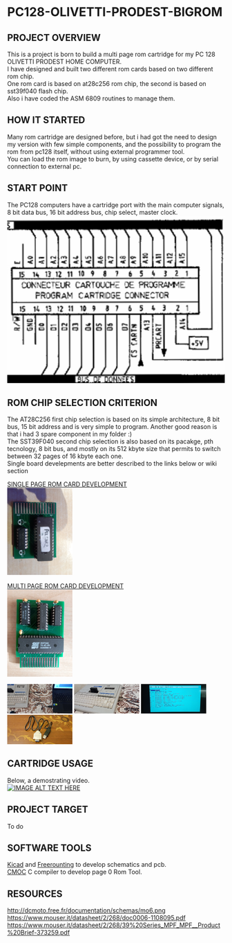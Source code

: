 # PC128-OLIVETTI-PRODEST-BIGROM
## PROJECT OVERVIEW
This is a project is born to build a multi page rom cartridge for my PC 128 OLIVETTI PRODEST HOME COMPUTER.<br/>
I have designed and built two different rom cards based on two different rom chip.<br/>
One rom card is based on at28c256 rom chip, the second is based on sst39f040 flash chip.<br/>
Also i have coded the ASM 6809 routines to manage them.<br/>

## HOW IT STARTED
Many rom cartridge are designed before, but i had got the need to design my version with few simple components, and the possibility to program the rom from pc128 itself, without using external programmer tool.<br/>
You can load the rom image to burn, by using cassette device, or by serial connection to external pc.<br/>
## START POINT
The PC128 computers have a cartridge port with the main computer signals, 8 bit data bus, 16 bit address bus, chip select, master clock.<br/>
![](https://github.com/dinoflorenzi/PC128-OLIVETTI-PRODEST-BIGROM/blob/main/COMMON/IMG_20220504_184939.jpg )<br/>
## ROM CHIP SELECTION CRITERION
The AT28C256 first chip selection is based on its simple architecture, 8 bit bus, 15 bit address and is very simple to program. Another good reason is that i had 3 spare component in my folder :)<br/>
The SST39F040 second chip selection is also based on its pacakge, pth tecnology, 8 bit bus, and mostly on its 512 kbyte size that permits to switch between 32 pages of 16 kbyte each one.<br/>
Single board develepments are better described to the links below or wiki section<br/>

[SINGLE PAGE ROM CARD DEVELOPMENT]()<br/>
<img src="https://github.com/dinoflorenzi/PC128-OLIVETTI-PRODEST-BIGROM/blob/main/SINGLE%20PAGE%20VERSION/IMG_20220315_185708.jpg" width=30%>

[MULTI PAGE ROM CARD DEVELOPMENT]()<br/>
<img src="https://github.com/dinoflorenzi/PC128-OLIVETTI-PRODEST-BIGROM/blob/main/MULTI%20PAGE%20VERSION/IMG_20220428_181833.jpg" width=30%>

<img src="https://github.com/dinoflorenzi/PC128-OLIVETTI-PRODEST-BIGROM/blob/main/MULTI%20PAGE%20VERSION/IMG_20221108_195228.jpg" width=30%>

<img src="https://github.com/dinoflorenzi/PC128-OLIVETTI-PRODEST-BIGROM/blob/main/MULTI%20PAGE%20VERSION/IMG_20221108_195236.jpg" width=30%>

<img src="https://github.com/dinoflorenzi/PC128-OLIVETTI-PRODEST-BIGROM/blob/main/MULTI%20PAGE%20VERSION/IMG_20221108_195246.jpg" width=30%>

<img src="https://github.com/dinoflorenzi/PC128-OLIVETTI-PRODEST-BIGROM/blob/main/MULTI%20PAGE%20VERSION/IMG_20221108_195752.jpg" width=30%>




## CARTRIDGE USAGE
Below, a demostrating video.<br/>
[![IMAGE ALT TEXT HERE](https://img.youtube.com/vi/s6rl8qWxTY4/0.jpg)](https://youtu.be/s6rl8qWxTY4)

## PROJECT TARGET
To do
## SOFTWARE TOOLS
[Kicad](https://www.kicad.org/) and [Freerounting](https://freerouting.org/) to develop schematics and pcb.<br/>
[CMOC](http://perso.b2b2c.ca/~sarrazip/dev/cmoc.html) C compiler to develop page 0 Rom Tool.

## RESOURCES
http://dcmoto.free.fr/documentation/schemas/mo6.png
https://www.mouser.it/datasheet/2/268/doc0006-1108095.pdf
https://www.mouser.it/datasheet/2/268/39%20Series_MPF_MPF__Product%20Brief-373259.pdf
